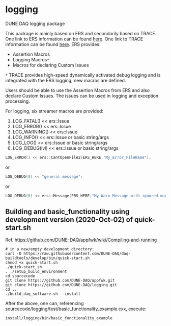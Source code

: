 # logging
DUNE DAQ logging package

This package is mainly based on ERS and secondarily based on TRACE.
One link to ERS information can be found [here](https://atlas-tdaq-monitoring.web.cern.ch/OH/refman/ERSHowTo.html).
One link to TRACE information can be found [here](https://cdcvs.fnal.gov/redmine/projects/trace/wiki).
ERS provides:
- Assertion Macros
- Logging Macros<code>*</code>
- Macros for declaring Custom Issues

<code>*</code> TRACE provides high-speed dynamically activated debug logging and is integrated with the ERS logging; new macros are defined.

Users should be able to use the Assertion Macros from ERS and also declare Custom Issues. The issues can be used in logging and exception processing.

For logging, six streamer macros are provided:
1. LOG_FATAL()     << ers::Issue
2. LOG_ERROR()     << ers::Issue
3. LOG_WARNING()   << ers::Issue
4. LOG_INFO()      << ers::Issue or basic string/args
5. LOG_LOG()       << ers::Issue or basic string/args
6. LOG_DEBUG(lvl)  << ers::Issue or basic string/args

~~~cpp
LOG_ERROR() << ers::CantOpenFile2(ERS_HERE,"My_Error_FileName");
~~~
or
~~~cpp
LOG_DEBUG(0) << "general message";
~~~
or
~~~cpp
LOG_DEBUG(0) << ers::Message(ERS_HERE,"My_Warn_Message with ignored macro param");
~~~

## Building and basic_functionality using development version (2020-Oct-02) of quick-start.sh

Ref. https://github.com/DUNE-DAQ/appfwk/wiki/Compiling-and-running

```
# in a new/empty development directory:
curl -O https://raw.githubusercontent.com/DUNE-DAQ/daq-buildtools/develop/bin/quick-start.sh
chmod +x quick-start.sh
./quick-start.sh
. ./setup_build_environment
cd sourcecode
git clone https://github.com/DUNE-DAQ/appfwk.git
git clone https://github.com/DUNE-DAQ/logging.git
cd ..
./build_daq_software.sh --install
```
After the above, one can, referencing sourcecode/logging/test/basic_functionality_example.cxx, execute:
```
install/logging/bin/basic_functionality_example
```
